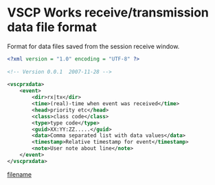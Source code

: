 # VSCP Works receive/transmission data file format

Format for data files saved from the session receive window.

```xml
<?xml version = "1.0" encoding = "UTF-8" ?>
 
<!-- Version 0.0.1	2007-11-28 -->
 
<vscprxdata>
    <event>
        <dir>rx|tx</dir>
        <time>(real)-time when event was received</time>
        <head>priority etc</head>
        <class>class code</class>
        <type>type code</type>
        <guid>XX:YY:ZZ.....</guid>
        <data>Comma separated list with data values</data>
        <timestamp>Relative timestamp for event</timestamp>
        <note>User note about line</note>
    </event>
</vscprxdata>
```


[filename](./bottom_copyright.md ':include')